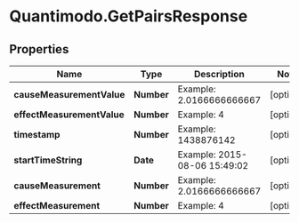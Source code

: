 # Quantimodo.GetPairsResponse

## Properties
Name | Type | Description | Notes
------------ | ------------- | ------------- | -------------
**causeMeasurementValue** | **Number** | Example: 2.0166666666667 | [optional] 
**effectMeasurementValue** | **Number** | Example: 4 | [optional] 
**timestamp** | **Number** | Example: 1438876142 | [optional] 
**startTimeString** | **Date** | Example: 2015-08-06 15:49:02 | [optional] 
**causeMeasurement** | **Number** | Example: 2.0166666666667 | [optional] 
**effectMeasurement** | **Number** | Example: 4 | [optional] 


